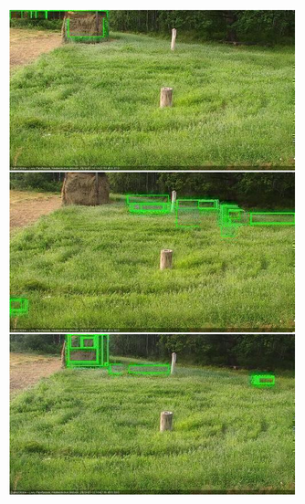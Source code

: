 ![20200710-181509-182511](in2/20200710/20200710-181509-182511_0_.jpg)
![20200710-182517-183519](in2/20200710/20200710-182517-183519_0_.jpg)
![20200710-184533-185534](in2/20200710/20200710-184533-185534_0_.jpg)
